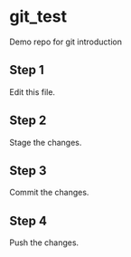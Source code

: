 # git_test
Demo repo for git introduction

## Step 1
Edit this file.

## Step 2
Stage the changes.

## Step 3
Commit the changes.

## Step 4
Push the changes.